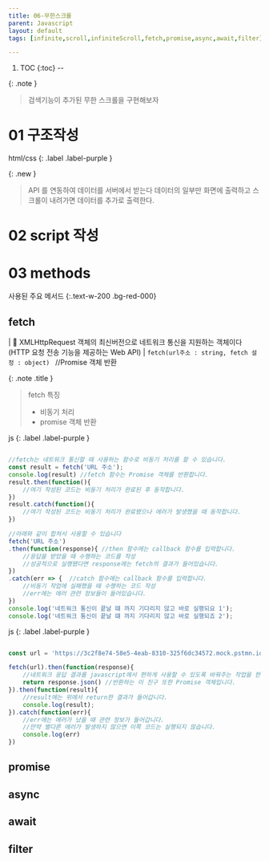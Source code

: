```yaml
---
title: 06-무한스크롤
parent: Javascript
layout: default
tags: [infinite,scroll,infiniteScroll,fetch,promise,async,await,filter]

---
```


1. TOC
{:toc}
--

{: .note }
>
> 검색기능이 추가된 무한 스크롤을 구현해보자
>

# 01 구조작성

html/css
{: .label .label-purple }


<script async src="//jsfiddle.net/qwerew0/xqc0fzso/19/embed/"></script>

{: .new }
> API 를 연동하여 데이터를 서버에서 받는다
> 데이터의 일부만 화면에 출력하고 스크롤이 내려가면 데이터를 추가로 출력한다.
>


# 02 script 작성

<script async src="//jsfiddle.net/qwerew0/xqc0fzso/20/embed/"></script>


# 03 methods

사용된 주요 메서드
{:.text-w-200 .bg-red-000}

## fetch

| 🔑 XMLHttpRequest 객체의 최신버전으로 네트워크 통신을 지원하는 객체이다 (HTTP 요청 전송 기능을 제공하는 Web API)
|  `fetch(url주소 : string, fetch 설정 : object) ` //Promise 객체 반환


{: .note .title }
> fetch 특징 
> - 비동기 처리
> - promise 객체 반환


js
{: .label .label-purple }


```javascript

//fetch는 네트워크 통신할 때 사용하는 함수로 비동기 처리를 할 수 있습니다.
const result = fetch('URL 주소'); 
console.log(result) //fetch 함수는 Promise 객체를 반환합니다.
result.then(function(){ 
	//여기 작성된 코드는 비동기 처리가 완료된 후 동작합니다.
})
result.catch(function(){
	//여기 작성된 코드는 비동기 처리가 완료됐으나 에러가 발생했을 때 동작합니다.
})

//아래와 같이 합쳐서 사용할 수 있습니다
fetch('URL 주소')
.then(function(response){ //then 함수에는 callback 함수를 입력합니다.
	//응답을 받았을 때 수행하는 코드를 작성
	//성공적으로 실행됐다면 response에는 fetch의 결과가 들어있습니다.
})
.catch(err => {  //catch 함수에는 callback 함수를 입력합니다.
	//비동기 작업에 실패했을 때 수행하는 코드 작성
	//err에는 에러 관련 정보들이 들어있습니다. 
})
console.log('네트워크 통신이 끝날 떄 까지 기다리지 않고 바로 실행되요 1');
console.log('네트워크 통신이 끝날 떄 까지 기다리지 않고 바로 실행되죠 2');


```
js
{: .label .label-purple }

```javascript

const url = 'https://3c2f8e74-58e5-4eab-8310-325f6dc34572.mock.pstmn.io/test';

fetch(url).then(function(response){
	//네트워크 응답 결과를 javascript에서 편하게 사용할 수 있도록 바꿔주는 작업을 한 번 해줍니다.
	return response.json() //반환하는 이 친구 또한 Promise 객체입니다.
}).then(function(result){
	//result에는 위에서 return한 결과가 들어갑니다.
	console.log(result);
}).catch(function(err){
	//err에는 에러가 났을 때 관련 정보가 들어갑니다.
	//만약 별다른 에러가 발생하지 않으면 이쪽 코드는 실행되지 않습니다.
	console.log(err)
})
```


## promise
## async
## await
## filter
